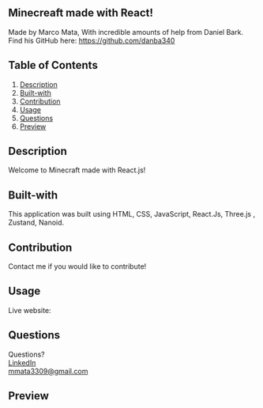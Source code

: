 ## Minecreaft made with React!
Made by Marco Mata,
With incredible amounts of help from Daniel Bark.
Find his GitHub here:
https://github.com/danba340

## Table of Contents
1. [Description](#description)
2. [Built-with](#built-with)
3. [Contribution](#contribution)
4. [Usage](#usage)
6. [Questions](#questions)
7. [Preview](#preview)

## Description
Welcome to Minecraft made with React.js!

## Built-with
This application was built using HTML, CSS, JavaScript, React.Js, Three.js , Zustand, Nanoid.

## Contribution
Contact me if you would like to contribute!

## Usage
Live website: 

## Questions
Questions? <br /> 
<a href="https://www.linkedin.com/in/marco-mata-8165bb175/">LinkedIn</a><br />
mmata3309@gmail.com

## Preview